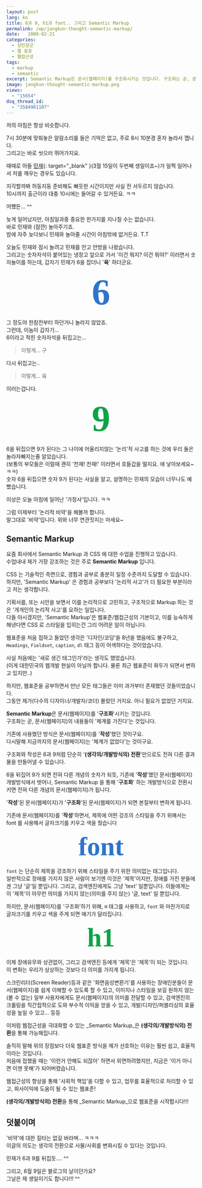 ```yaml
---
layout: post
lang: ko
title: 6과 9, h1과 font.. 그리고 Semantic Markup
permalink: /wp/jangkun-thought-semantic-markup/
date:   2008-02-21
categories:
  - 성민장군
  - 웹 표준
  - 웹접근성
tags:
  - markup
  - semantic
excerpt: Semantic Markup은 문서(웹페이지)를 구조화시키는 것입니다. 구조화는 곧, 문서(웹페이지)의 내용들이 체계를 가진다는 것입니다. 기존에 사용했던 방식은 문서(웹페이지)를 작성했던 것이구요. 다시말해 지금까지의 문서(웹페이지)는 체계가 없었다는 것이구요. 구조화와 작성은 6과 9처럼 단순히 (생각의/개발방식의) 전환만으로도 전혀 다른 결과물을 만들어낼 수 있습니다. 6을 뒤집어 9가 되면 전혀 다른 개념의 숫자가 되듯, 기존에 작성했던 문서(웹페이지) 개발방식에서 벗어나, Semantic Markup 을 통해 구조화 하는 개발방식으로 전환시키면 전혀 다른 개념의 문서(웹페이지)가 됩니다. 작성된 문서(웹페이지)가 구조화된 문서(웹페이지)가 되면 본질부터 변하게 됩니다. [...]
image: jangkun-thought-semantic-markup.png
views:
  - "15654"
dsq_thread_id:
  - "3584961107"
---
```


저의 아침은 항상 비슷합니다.
  
7시 30분에 맞춰놓은 알람소리를 들은 기억은 없고, 주로 8시 10분경 혼자 놀라서 깹니다.  
그리고는 바로 씻으러 뛰어가지요.
  
때때로 아들 [민재](//www.flickr.com/photos/jangkunblog/){: target="_blank" }(3월 15일이 두번째 생일이죠~)가 일찍 일어나서 저를 깨우는 경우도 있습니다.
  
지각할까봐 허둥지둥 준비해도 빠듯한 시간이지만 사실 전 서두르지 않습니다.  
10시까지 출근이라 대충 10시에는 들어갈 수 있거든요. ㅋㅋ

어쨌든... ^^
  
늦게 일어났지만, 아침일과중 중요한 한가지를 지나칠 수는 없습니다.  
바로 민재와 (잠깐) 놀아주기죠.  
밤에 자주 늦다보니 민재와 놀아줄 시간이 아침밖에 없거든요. T.T

오늘도 민재와 잠시 놀려고 민재를 안고 안방을 나왔습니다.  
그리고는 숫자자석이 붙어있는 냉장고 앞으로 가서 '이건 뭐지? 이건 뭐야?' 이러면서 숫자놀이를 하는데, 갑자기 민재가 6을 잡더니 '**육**' 하더군요.

<div style="margin: 0px; font: bold 7em tahoma; color: #2d75cc; text-align: center; padding: 0px">
  6
</div>

그 정도야 한참전부터 하던거니 놀라지 않았죠.  
그런데, 이놈이 갑자기...  
6이라고 적힌 숫자자석을 뒤집고는...

> 이렇게... 구

다시 뒤집고는..

> 이렇게... 육

이러는겁니다.

<div style="margin: 0px; font: bold 7em tahoma; color: #0ca445; text-align: center; padding: 0px">
  9
</div>

6을 뒤집으면 9가 된다는 그 나이에 어울리지않는 '논리'적 사고를 하는 것에 우리 둘은 놀라자빠지는줄 알았습니다.  
(보통의 부모들은 이럴때 괜히 '천재! 천재!' 이러면서 호들갑을 떨지요. 애 낳아보세요~ ㅋㅋ)  
숫자 6을 뒤집으면 숫자 9가 된다는 사실을 알고, 설명하는 민재의 모습이 너무나도 예뻤습니다.

이상은 오늘 아침에 일어난 '가정사'입니다. ㅋㅋ
  
그럼 이제부터 '논리적 비약'을 해볼까 합니다.  
말그대로 '비약'입니다. 위와 너무 연관짓지는 마세요~

## Semantic Markup

요즘 회사에서 Semantic Markup 과 CSS 에 대한 수업을 진행하고 있습니다.  
수업내내 제가 가장 강조하는 것은 주로 **Semantic Markup** 입니다.

CSS 는 기술적인 측면으로, 경험과 공부로 충분히 일정 수준까지 도달할 수 있습니다.  
하지만, 'Semantic Markup' 은 경험과 공부보다 '논리적 사고'가 더 필요한 부분이라고 저는 생각합니다.
  
기획서를, 또는 시안을 보면서 이를 논리적으로 고민하고, 구조적으로 Markup 하는 것은 '개개인의 논리적 사고'를 요하는 일입니다.  
다들 아시겠지만, 'Semantic Markup'은 웹표준/웹접근성의 기본이고, 이를 능숙하게 해낸다면 CSS 로 스타일을 입히는건 그리 어려운 일이 아닙니다.

웹표준을 처음 접하고 들었던 생각은 '디자인/코딩'을 8년을 했음에도 불구하고, `Headings`, `Fieldset`, `caption`, `dl` 태그 등이 어색하다는 것이었습니다.
  
사실 처음에는 '새로 생긴 태그인가'라는 생각도 했었습니다.  
(이게 대한민국의 웹개발 현실이 아닐까 합니다. 물론 최근 웹표준이 화두가 되면서 변하고 있지만..)
  
하지만, 웹표준을 공부하면서 만난 모든 태그들은 이미 과거부터 존재했던 것들이었습니다.  
그동안 제가(다수의 디자이너/개발자/코더) 몰랐던 거지요. 아니 필요가 없었던 거지요.

**Semantic Markup**은 문서(웹페이지)를 '**구조화**'시키는 것입니다.  
구조화는 곧, 문서(웹페이지)의 내용들이 '체계를 가진다'는 것입니다.
  
기존에 사용했던 방식은 문서(웹페이지)를 '**작성**'했던 것이구요.  
다시말해 지금까지의 문서(웹페이지)는 '체계가 없었다'는 것이구요.

구조화와 작성은 6과 9처럼 단순히 '**(생각의/개발방식의) 전환**'만으로도 전혀 다른 결과물을 만들어낼 수 있습니다.
  
6을 뒤집어 9가 되면 전혀 다른 개념의 숫자가 되듯, 기존에 '**작성**'했던 문서(웹페이지) 개발방식에서 벗어나, Semantic Markup 을 통해 '**구조화**' 하는 개발방식으로 전환시키면 전혀 다른 개념의 문서(웹페이지)가 됩니다.
  
'**작성**'된 문서(웹페이지)가 '**구조화**'된 문서(웹페이지)가 되면 본질부터 변하게 됩니다.

기존에 문서(웹페이지)를 '**작성**'하면서, 제목에 어떤 강조의 스타일을 주기 위해서는 font 를 사용해서 글자크기를 키우고 색을 줬습니다

<div style="margin: 0px; font: bold 5em tahoma; color: #2d75cc; text-align: center; padding: 0px">
  font
</div>

`font` 는 단순히 제목을 강조하기 위해 스타일을 주기 위한 의미없는 태그입니다.  
일반적으로 장애를 가지지 않은 사람이 보기엔 이것은 '제목'이지만, 장애를 가진 분들에겐 그냥 '글'일 뿐입니다. 그리고, 검색엔진에게도 그냥 'text' 일뿐입니다. 이들에게는 이 '제목'이 아무런 의미를 가지지 않는(의미를 주지 않는) '글, text' 일 뿐입니다.

하지만, 문서(웹페이지)를 '구조화'하기 위해, `H` 태그를 사용하고, `font` 와 마찬가지로 글자크기를 키우고 색을 주게 되면 얘기가 달라집니다.

<div style="margin: 0px; font: bold 5em tahoma; color: #0ca445; text-align: center; padding: 0px">
  h1
</div>

이제 장애유무와 상관없이, 그리고 검색엔진 등에게 '제목'은 '제목'이 되는 것입니다.  
이 변화는 우리가 상상하는 것보다 더 의미를 가지게 됩니다.

스크린리더(Screen Reader)등과 같은 '화면음성변환기'를 사용하는 장애인분들이 문서(웹페이지)를 쉽게 이해할 수 있도록 할 수 있고, 이미지나 스타일을 보길 원하지 않는(볼 수 없는) 일부 사용자에게도 문서(웹페이지)의 의미를 전달할 수 있고, 검색엔진의 크롤링을 직간접적으로 도와 부수적 이익을 얻을 수 있고, 개발/디자인/퍼블리싱의 효율성을 높일 수 있고... 등등

이처럼 웹접근성을 극대화할 수 있는 _Semantic Markup_은 **(생각의/개발방식의) 전환**을 통해 가능해집니다.
  
솔직히 말해 위의 장점보다 더욱 웹표준 방식을 제가 선호하는 이유는 훨씬 쉽고, 효율적이라는 것입니다.  
처음에 접했을 때는 '이런거 안해도 되잖아' 하면서 외면하려했지만, 지금은 '이거 아니면 이젠 못해'가 되어버렸습니다.
  
웹접근성의 향상을 통해 '사회적 책임'을 다할 수 있고, 업무를 효율적으로 처리할 수 있고, 회사이익에 도움이 될 수 있는 웹표준!
  
**(생각의/개발방식의) 전환**을 통해 _Semantic Markup_으로 웹표준을 시작합시다!!!

## 덧붙이며
  
'비약'에 대한 질타는 없길 바라며... ㅋㅋㅋ  
이글의 의도는 생각의 전환으로 사물/사회를 변화시킬 수 있다는 것입니다.
  
민재가 6과 9를 뒤집듯.... ^^

그리고, 6월 9일은 블로그의 날이던가요?  
그날은 제 생일이기도 합니다!!! ^^